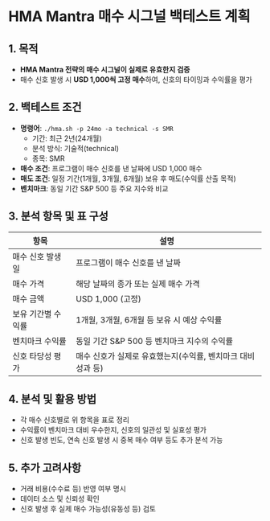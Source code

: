 # HMA Mantra 매수 시그널 백테스트 계획

## 1. 목적
- **HMA Mantra 전략의 매수 시그널이 실제로 유효한지 검증**
- 매수 신호 발생 시 **USD 1,000씩 고정 매수**하여, 신호의 타이밍과 수익률을 평가

## 2. 백테스트 조건
- **명령어**: `./hma.sh -p 24mo -a technical -s SMR`
  - 기간: 최근 2년(24개월)
  - 분석 방식: 기술적(technical)
  - 종목: SMR
- **매수 조건**: 프로그램이 매수 신호를 낸 날짜에 USD 1,000 매수
- **매도 조건**: 일정 기간(1개월, 3개월, 6개월) 보유 후 매도(수익률 산출 목적)
- **벤치마크**: 동일 기간 S&P 500 등 주요 지수와 비교

## 3. 분석 항목 및 표 구성

| 항목              | 설명                                                         |
|-------------------|--------------------------------------------------------------|
| 매수 신호 발생일   | 프로그램이 매수 신호를 낸 날짜                                |
| 매수 가격         | 해당 날짜의 종가 또는 실제 매수 가격                           |
| 매수 금액         | USD 1,000 (고정)                                             |
| 보유 기간별 수익률 | 1개월, 3개월, 6개월 등 보유 시 예상 수익률                    |
| 벤치마크 수익률   | 동일 기간 S&P 500 등 벤치마크 지수의 수익률                   |
| 신호 타당성 평가  | 매수 신호가 실제로 유효했는지(수익률, 벤치마크 대비 성과 등)    |

## 4. 분석 및 활용 방법
- 각 매수 신호별로 위 항목을 표로 정리
- 수익률이 벤치마크 대비 우수한지, 신호의 일관성 및 실효성 평가
- 신호 발생 빈도, 연속 신호 발생 시 중복 매수 여부 등도 추가 분석 가능

## 5. 추가 고려사항
- 거래 비용(수수료 등) 반영 여부 명시
- 데이터 소스 및 신뢰성 확인
- 신호 발생 후 실제 매수 가능성(유동성 등) 검토